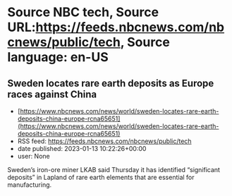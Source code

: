 # Source NBC tech, Source URL:https://feeds.nbcnews.com/nbcnews/public/tech, Source language: en-US

## Sweden locates rare earth deposits as Europe races against China
 - [https://www.nbcnews.com/news/world/sweden-locates-rare-earth-deposits-china-europe-rcna65651](https://www.nbcnews.com/news/world/sweden-locates-rare-earth-deposits-china-europe-rcna65651)
 - RSS feed: https://feeds.nbcnews.com/nbcnews/public/tech
 - date published: 2023-01-13 10:22:26+00:00
 - user: None

Sweden’s iron-ore miner LKAB said Thursday it has identified “significant deposits” in Lapland of rare earth elements that are essential for manufacturing.
